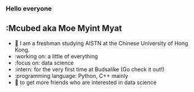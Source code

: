 ### Hello everyone

## :Mcubed aka Moe Myint Myat
- :school: I am a freshman studying AISTN at the Chinese University of Hong Kong.
- :working on: a little of everything 
- :focus on: data science
- :intern: for the very first time at Budsalike (Go check it out!) 
- :programming language: Python, C++ mainly
- :thinking: to get more friends who are interested in data science
